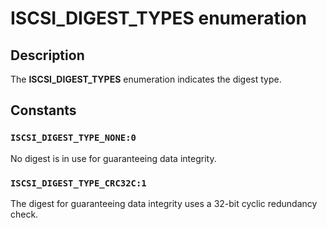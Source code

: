 # ISCSI_DIGEST_TYPES enumeration

## Description

The **ISCSI_DIGEST_TYPES** enumeration indicates the digest type.

## Constants

### `ISCSI_DIGEST_TYPE_NONE:0`

No digest is in use for guaranteeing data integrity.

### `ISCSI_DIGEST_TYPE_CRC32C:1`

The digest for guaranteeing data integrity uses a 32-bit cyclic redundancy check.